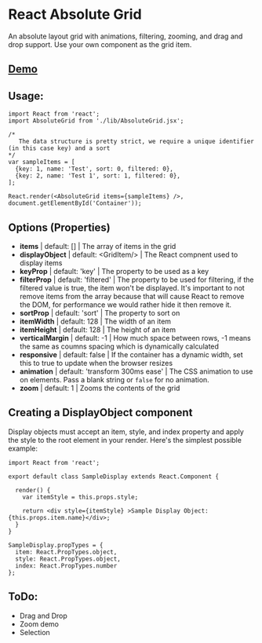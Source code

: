 React Absolute Grid
===================
An absolute layout grid with animations, filtering, zooming, and drag and drop support. Use your own component as the grid item.

[Demo](http://jrowny.github.io/react-absolute-grid/demo/)
------

Usage:
------

    import React from 'react';
    import AbsoluteGrid from './lib/AbsoluteGrid.jsx';
    
    /*
       The data structure is pretty strict, we require a unique identifier (in this case key) and a sort
    */
    var sampleItems = [
      {key: 1, name: 'Test', sort: 0, filtered: 0},
      {key: 2, name: 'Test 1', sort: 1, filtered: 0},
    ];
     
    React.render(<AbsoluteGrid items={sampleItems} />, document.getElementById('Container'));
    

Options (Properties)
------

  * **items** | default: [] | The array of items in the grid
  * **displayObject** | default: &lt;GridItem/&gt; | The React compnent used to display items
  * **keyProp** | default: 'key' | The property to be used as a key 
  * **filterProp** | default: 'filtered' | The property to be used for filtering, if the filtered value is true, the item won't be displayed. It's important to not remove items from the array because that will cause React to remove the DOM, for performance we would rather hide it then remove it.
  * **sortProp** | default: 'sort' | The property to sort on
  * **itemWidth** | default: 128 | The width of an item
  * **itemHeight** | default: 128 | The height of an item
  * **verticalMargin** | default: -1 | How much space between rows, -1 means the same as coumns spacing which is dynamically calculated
  * **responsive** | default: false | If the container has a dynamic width, set this to true to update when the browser resizes
  * **animation** | default: 'transform 300ms ease' | The CSS animation to use on elements. Pass a blank string or `false` for no animation.
  * **zoom** | default: 1 | Zooms the contents of the grid

Creating a DisplayObject component
------
Display objects must accept an item, style, and index property and apply the style to the root element in your render. Here's the simplest possible example:

    import React from 'react';

    export default class SampleDisplay extends React.Component {

      render() {
        var itemStyle = this.props.style;

        return <div style={itemStyle} >Sample Display Object: {this.props.item.name}</div>;
      }
    }

    SampleDisplay.propTypes = {
      item: React.PropTypes.object,
      style: React.PropTypes.object,
      index: React.PropTypes.number
    };

ToDo:
-----

 * Drag and Drop
 * Zoom demo
 * Selection
